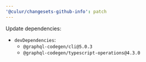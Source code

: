 ```yaml
---
'@culur/changesets-github-info': patch
---
```


Update dependencies:

- `devDependencies`:
  - `@graphql-codegen/cli@5.0.3`
  - `@graphql-codegen/typescript-operations@4.3.0`
